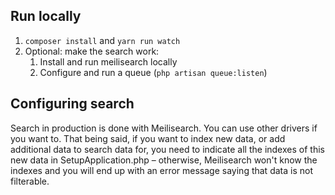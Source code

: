 ## Run locally

1. `composer install` and `yarn run watch`
1. Optional: make the search work:
   1. Install and run meilisearch locally
   1. Configure and run a queue (`php artisan queue:listen`)

## Configuring search

Search in production is done with Meilisearch. You can use other drivers if you want to.
That being said, if you want to index new data, or add additional data to search data for, you need to indicate all the indexes of this new data in SetupApplication.php – otherwise, Meilisearch won't know the indexes and you will end up with an error message saying that data is not filterable.
